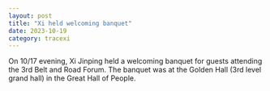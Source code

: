 ```yaml
---
layout: post
title: "Xi held welcoming banquet"
date: 2023-10-19
category: tracexi
---
```


On 10/17 evening, Xi Jinping held a welcoming banquet for guests attending the 3rd Belt and Road Forum. The banquet was at the Golden Hall (3rd level grand hall) in the Great Hall of People.

